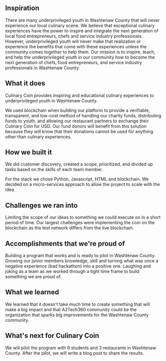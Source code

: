 ## Inspiration
There are many underprivileged youth in Washtenaw County that will never experience our local culinary scene. We believe that exceptional culinary experiences have the power to inspire and integrate the next generation of local food entrepreneurs, chefs and service industry professionals. However, underprivileged youth will never make that realization or experience the benefits that come with these experiences unless the community comes together to help them.  Our mission is to inspire, teach, and help the underprivileged youth in our community how to become the next generation of chefs, food entrepreneurs, and service industry professionals in Washtenaw County.

## What it does
Culinary Coin provides inspiring and educational culinary experiences to underprivileged youth in Washtenaw County. 

We used blockchain when building our platform to provide a verifiable, transparent, and low-cost method of handling our charity funds, distributing funds to youth, and allowing our restaurant partners to exchange their Culinary Coin for USD. Our fund donors will benefit from this solution because they will know that their donations cannot be used for anything other than culinary experiences. 

## How we built it
We did customer discovery, created a scope, prioritized, and divided up tasks based on the skills of each team member. 

For the stack we chose Python, Javascript, HTML and blockchain.  We decided on a micro-services approach to allow the project to scale with the idea.

## Challenges we ran into
Limiting the scope of our ideas to something we could execute on in a short period of time. Our largest challenges were implementing the coin on the blockchain as the test network differs from the live blockchain.

## Accomplishments that we're proud of
Building a program that works and is ready to pilot in Washtenaw County.  Growing our junior members knowledge, skill and turning what was once a negative experience (bad hackathon) into a positive one.  Laughing and joking as a team as we worked through a tight time frame to build something we are proud of.

## What we learned
We learned that it doesn't take much time to create something that will make a big impact and that A2Tech360 community could be the organization that sparks big improvements for the Washtenaw County community. 

## What's next for Culinary Coin
We will pilot the program with 9 students and 3 restaurants in Washtenaw County. After the pilot, we will write a blog post to share the results. 
